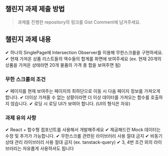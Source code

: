 ## 챌린지 과제 제출 방법
> 과제를 진행한 repository의 링크를 Gist Comment에 남겨주세요.

## 챌린지 과제 내용
✔ 하나의 SinglePage에 Intersection Observer를 이용해 무한스크롤을 구현하세요.
✔ 현재 가져온 상품 리스트들의 액수들의 합계를 화면에 보여주세요 (ex. 현재 20개의 상품을 가져온 상태라면 20개 물품의 가격 총 합을 보여주면 됨)

### 무한 스크롤의 조건
✔ 페이지를 현재 보여주는 페이지의 최하단으로 이동 시 다음 페이지 정보를 가져오게 합니다.
✔ 더이상 가져올 수 없는 상황이라면 더 이상 데이터를 가져오는 함수를 호출하지 않습니다.
✔ 로딩 시 로딩 UI가 보여아 합니다. (UI의 형식은 자유)

### 과제 유의 사항
✔ React + 함수형 컴포넌트를 사용해서 개발해주세요
✔ 제공해드린 Mock 데이터는 수정 및 추가가 가능합니다. 
✔ 무한스크롤 관련된 라이브러리 사용 절대 금지
✔ 비동기 상태 관리 라이브러리 사용 절대 금지 (ex. tanstack-query)
✔ 3, 4번 조건 외의 라이브러리는 자유롭게 사용하셔도 됩니다
